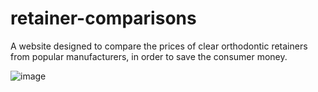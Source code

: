 # retainer-comparisons
A website designed to compare the prices of clear orthodontic retainers from popular manufacturers, in order to save the consumer money.

![image](https://docs.google.com/drawings/d/e/2PACX-1vTwl7iiXYh_mUCvBRkL9N7MshYXze_Q_Gy5KUuo9n-SSbh2lCB-PNazJJf_8guTbZpPBVbhPGw4Hug3/pub?w=1439&h=970)
